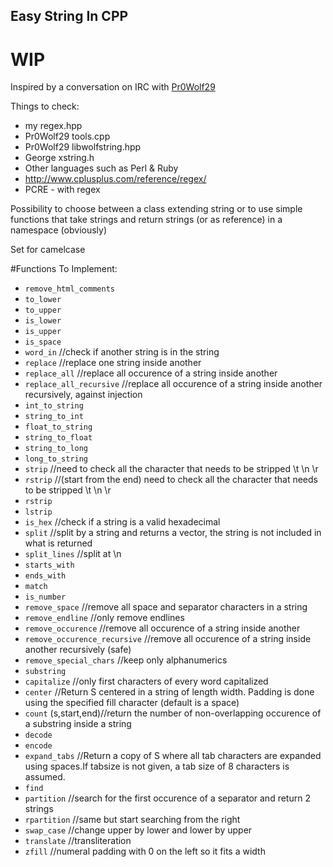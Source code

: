 Easy String In CPP
-------------------


# WIP #


Inspired by a conversation on IRC with [Pr0Wolf29](https://github.com/Pr0Wolf29/)


Things to check:

* my regex.hpp
* Pr0Wolf29 tools.cpp
* Pr0Wolf29 libwolfstring.hpp
* George xstring.h
* Other languages such as Perl & Ruby
* http://www.cplusplus.com/reference/regex/
* PCRE - with regex


Possibility to choose between a class extending string or to use simple
functions that take strings and return strings (or as reference) in a namespace (obviously)

Set for camelcase

#Functions To Implement:


* `remove_html_comments`
* `to_lower`
* `to_upper`
* `is_lower`
* `is_upper`
* `is_space`
* `word_in` //check if another string is in the string
* `replace` //replace one string inside another
* `replace_all` //replace all occurence of a string inside another
* `replace_all_recursive` //replace all occurence of a string inside another recursively, against injection
* `int_to_string`
* `string_to_int`
* `float_to_string`
* `string_to_float`
* `string_to_long`
* `long_to_string`
* `strip` //need to check all the character that needs to be stripped \t \n \r
* `rstrip` //(start from the end) need to check all the character that needs to be stripped \t \n \r
* `rstrip`
* `lstrip`
* `is_hex` //check if a string is a valid hexadecimal
* `split` //split by a string and returns a vector, the string is not included in what is returned
* `split_lines` //split at \n
* `starts_with`
* `ends_with`
* `match`
* `is_number`
* `remove_space` //remove all space and separator characters in a string
* `remove_endline` //only remove endlines
* `remove_occurence` //remove all occurence of a string inside another
* `remove_occurence_recursive` //remove all occurence of a string inside another recursively (safe)
* `remove_special_chars` //keep only alphanumerics
* `substring`
* `capitalize` //only first characters of every word capitalized
* `center` //Return S centered in a string of length width. Padding is done using the specified fill character (default is a space)
* `count` (s,start,end)//return the number of non-overlapping occurence of a substring inside a string
* `decode`
* `encode`
* `expand_tabs` //Return a copy of S where all tab characters are expanded using spaces.If tabsize is not given, a tab size of 8 characters is assumed.
* `find`
* `partition` //search for the first occurence of a separator and return 2 strings
* `rpartition` //same but start searching from the right
* `swap_case` //change upper by lower and lower by upper
* `translate` //transliteration
* `zfill` //numeral padding with 0 on the left so it fits a width

